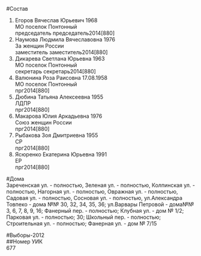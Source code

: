 #Состав  
1. Егоров Вячеслав Юрьевич 1968  
    МО поселок Понтонный  
    председатель председатель2014[880]  
2. Наумова Людмила Вячеславовна 1976  
    За женщин России  
    заместитель заместитель2014[880]  
3. Дикарева Светлана Юрьевна 1963  
    МО поселок Понтонный  
    секретарь секретарь2014[880]  
4. Валюнина Роза Раисовна 17.08.1958  
    МО поселок Понтонный  
    прг2014[880]  
5. Дюбина Татьяна Алексеевна 1955  
    ЛДПР  
    прг2014[880]  
6. Макарова Юлия Аркадьевна 1976  
    Союз женщин России  
    прг2014[880]  
7. Рыбакова Зоя Дмитриевна 1955  
    СР  
    прг2014[880]  
8. Ясюренко Екатерина Юрьевна 1991  
    ЕР  
    прг2014[880]  
  
#Дома  
Зареченская ул. - полностью, Зеленая ул. - полностью, Колпинская ул. - полностью, Нагорная ул. - полностью, Овражная ул. - полностью, Садовая ул. - полностью, Сосновая ул. - полностью, ул.Александра Товпеко - дома №№ 30, 32, 34, 35, 36; ул.Варвары Петровой - дома№№ 3, 6, 7, 8, 9, 16; Фанерный пер. - полностью; Клубная ул. - дом № 1/2; Парковая ул. - полностью; 30; Школьный пер. - полностью; Строительная ул. - полностью; Фанерная ул. - дом № 7/15  
  
#Выборы-2012  
##Номер УИК  
677  
